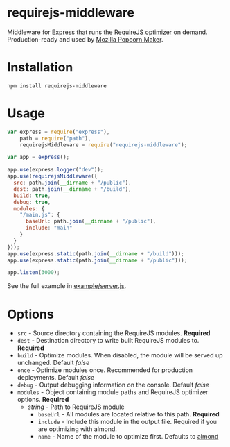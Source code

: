 # requirejs-middleware

Middleware for [Express](http://expressjs.com) that runs the [RequireJS optimizer](http://requirejs.org/docs/optimization.html) on demand. Production-ready and used by [Mozilla Popcorn Maker](https://popcorn.webmaker.org).

# Installation

`npm install requirejs-middleware`

# Usage

```javascript
var express = require("express"),
    path = require("path"),
    requirejsMiddleware = require("requirejs-middleware");

var app = express();

app.use(express.logger("dev"));
app.use(requirejsMiddleware({
  src: path.join(__dirname + "/public"),
  dest: path.join(__dirname + "/build"),
  build: true,
  debug: true,
  modules: {
    "/main.js": {
      baseUrl: path.join(__dirname + "/public"),
      include: "main"
    }
  }
}));
app.use(express.static(path.join(__dirname + "/build")));
app.use(express.static(path.join(__dirname + "/public")));

app.listen(3000);
```

See the full example in [example/server.js](example/server.js).

# Options

* `src` - Source directory containing the RequireJS modules. **Required**
* `dest` - Destination directory to write built RequireJS modules to. **Required**
* `build` - Optimize modules. When disabled, the module will be served up unchanged. Default *false*
* `once` - Optimize modules once. Recommended for production deployments. Default *false*
* `debug` - Output debugging information on the console. Default *false*
* `modules` - Object containing module paths and RequireJS optimizer options. **Required**
  * *string* - Path to RequireJS module
    * `baseUrl` - All modules are located relative to this path. **Required**
    * `include` - Include this module in the output file. Required if you are optimizing with almond.
    * `name` - Name of the module to optimize first. Defaults to [almond](https://github.com/jrburke/almond)

